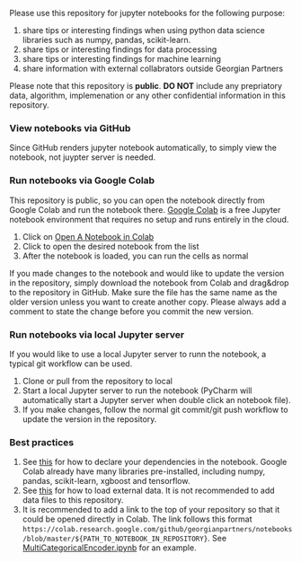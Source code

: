Please use this repository for jupyter notebooks for the following purpose:
1. share tips or interesting findings when using python data science libraries such as numpy, pandas, scikit-learn.
1. share tips or interesting findings for data processing
1. share tips or interesting findings for machine learning
1. share information with external collabrators outside Georgian Partners

Please note that this repository is **public**. **DO NOT** include any prepriatory data, algorithm, implemenation or any other confidential information in this repository.

### View notebooks via GitHub
Since GitHub renders jupyter notebook automatically, to simply view the notebook, not juypter server is needed.

### Run notebooks via Google Colab
This repository is public, so you can open the notebook directly from Google Colab and run the notebook there. [Google Colab](https://colab.research.google.com/notebooks/welcome.ipynb) is a free Jupyter notebook environment that requires no setup and runs entirely in the cloud. 

1. Click on [Open A Notebook in Colab](https://colab.research.google.com/github/georgianpartners/notebooks/blob/master)
1. Click to open the desired notebook from the list
1. After the notebook is loaded, you can run the cells as normal

If you made changes to the notebook and would like to update the version in the repository, simply download the notebook from Colab and drag&drop to the repository in GitHub. Make sure the file has the same name as the older version unless you want to create another copy. Please always add a comment to state the change before you commit the new version.

### Run notebooks via local Jupyter server
If you would like to use a local Jupyter server to runn the notebook, a typical git workflow can be used.

1. Clone or pull from the repository to local
1. Start a local Jupyter server to run the notebook (PyCharm will automatically start a Jupyter server when double click an notebook file).
1. If you make changes, follow the normal git commit/git push workflow to update the version in the repository.

### Best practices
1. See [this](https://colab.research.google.com/notebooks/snippets/importing_libraries.ipynb) for how to declare your dependencies in the notebook. Google Colab already have many libraries pre-installed, including numpy, pandas, scikit-learn, xgboost and tensorflow.
1. See [this](https://colab.research.google.com/notebooks/io.ipynb) for how to load external data. It is not recommended to add data files to this repository.
1. It is recommended to add a link to the top of your repository so that it could be opened directly in Colab. The link follows this format `https://colab.research.google.com/github/georgianpartners/notebooks/blob/master/${PATH_TO_NOTEBOOK_IN_REPOSITORY}`. See [MultiCategoricalEncoder.ipynb](MultiCategoricalEncoder.ipynb) for an example.

